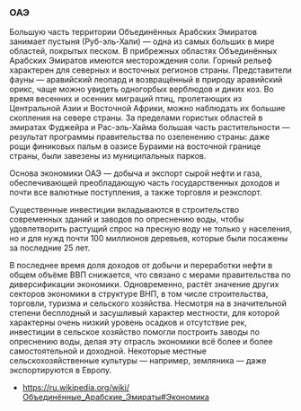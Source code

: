 ### ОАЭ

Большую часть территории Объединённых Арабских Эмиратов занимает пустыня (Руб-эль-Хали) — одна из самых больших в мире областей, покрытых песком. В прибрежных областях Объединённых Арабских Эмиратов имеются месторождения соли. Горный рельеф характерен для северных и восточных регионов страны. Представители фауны — аравийский леопард и возвращённый в природу аравийский орикс, чаще можно увидеть одногорбых верблюдов и диких коз. Во время весенних и осенних миграций птиц, пролетающих из Центральной Азии и Восточной Африки, можно наблюдать их большие скопления на севере страны. За пределами гористых областей в эмиратах Фуджейра и Рас-эль-Хайма большая часть растительности — результат программы правительства по озеленению страны: даже рощи финиковых пальм в оазисе Бураими на восточной границе страны, были завезены из муниципальных парков.

Основа экономики ОАЭ — добыча и экспорт сырой нефти и газа, обеспечивающей преобладающую часть государственных доходов и почти все валютные поступления, а также торговля и реэкспорт.

Существенные инвестиции вкладываются в строительство современных зданий и заводов по опреснению воды, чтобы удовлетворить растущий спрос на пресную воду не только у населения, но и для нужд почти 100 миллионов деревьев, которые были посажены за последние 25 лет.

В последнее время доля доходов от добычи и переработки нефти в общем объёме ВВП снижается, что связано с мерами правительства по диверсификации экономики. Одновременно, растёт значение других секторов экономики в структуре ВНП, в том числе строительства, торговли, туризма и сельского хозяйства. Несмотря на в значительной степени бесплодный и засушливый характер местности, для которой характерны очень низкий уровень осадков и отсутствие рек, инвестиции в сельское хозяйство помогли построить заводы по опреснению воды, делая эту отрасль экономики всё более и более самостоятельной и доходной. Некоторые местные сельскохозяйственные культуры — например, земляника — даже экспортируются в Европу.

- https://ru.wikipedia.org/wiki/Объединённые_Арабские_Эмираты#Экономика